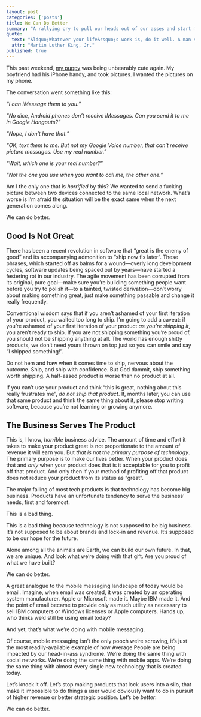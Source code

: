 ```yaml
---
layout: post
categories: ['posts']
title: We Can Do Better
summary: "A rallying cry to pull our heads out of our asses and start making things that deserve to exist again."
quote:
  text: "&ldquo;Whatever your life&rsquo;s work is, do it well. A man should do his job so well that the living, the dead, and the unborn could do it no better.&rdquo;"
  attr: "Martin Luther King, Jr."
published: true
---
```


This past weekend, [my puppy](https://twitter.com/roxythepuppy) was being unbearably cute again. My boyfriend had his iPhone handy, and took pictures. I wanted the pictures on my phone.

The conversation went something like this:

_&ldquo;I can iMessage them to you.&rdquo;_

_&ldquo;No dice, Android phones don&rsquo;t receive iMessages. Can you send it to me in Google Hangouts?&rdquo;_

_&ldquo;Nope, I don&rsquo;t have that.&rdquo;_

_&ldquo;OK, text them to me. But not my Google Voice number, that can&rsquo;t receive picture messages. Use my real number.&rdquo;_

_&ldquo;Wait, which one is your real number?&rdquo;_

_&ldquo;Not the one you use when you want to call me, the other one.&rdquo;_

Am I the only one that is _horrified_ by this? We wanted to send a fucking picture between two devices connected to the same local network. What&rsquo;s worse is I&rsquo;m afraid the situation will be the exact same when the next generation comes along.

We can do better.

## Good Is Not Great

There has been a recent revolution in software that &ldquo;great is the enemy of good&rdquo; and its accompanying admonition to &ldquo;ship now fix later&rdquo;. These phrases, which started off as balms for a wound&mdash;overly long development cycles, software updates being spaced out by years&mdash;have started a festering rot in our industry. The agile movement has been corrupted from its original, pure goal&mdash;make sure you&rsquo;re building something people want before you try to polish it&mdash;to a tainted, twisted derivation&mdash;don&rsquo;t worry about making something great, just make something passable and change it really frequently.

Conventional wisdom says that if you aren&rsquo;t ashamed of your first iteration of your product, you waited too long to ship. I&rsquo;m going to add a caveat: if you&rsquo;re ashamed of your first iteration of your product _as you&rsquo;re shipping it_, you aren&rsquo;t ready to ship. If you are not shipping something you&rsquo;re proud of, you should not be shipping anything at all. The world has enough shitty products, we don&rsquo;t need yours thrown on top just so you can smile and say &ldquo;I shipped something!&rdquo;.

Do not hem and haw when it comes time to ship, nervous about the outcome. Ship, and ship with confidence. But God dammit, ship something worth shipping. A half-assed product is worse than no product at all.

If you can&rsquo;t use your product and think &ldquo;this is great, nothing about this really frustrates me&rdquo;, _do not ship that product_. If, months later, you can use that same product and think the same thing about it, please stop writing software, because you&rsquo;re not learning or growing anymore.

## The Business Serves The Product

This is, I know, _horrible_ business advice. The amount of time and effort it takes to make your product great is not proportionate to the amount of revenue it will earn you. But _that is not the primary purpose of technology_. The primary purpose is to make our lives better. When your product does that and _only_ when your product does that is it acceptable for you to profit off that product. And only then if your method of profiting off that product does not reduce your product from its status as &ldquo;great&rdquo;.

The major failing of most tech products is that technology has become big business. Products have an unfortunate tendency to serve the business&rsquo; needs, first and foremost.

This is a bad thing.

This is a bad thing because technology is not supposed to be big business. It&rsquo;s not supposed to be about brands and lock-in and revenue. It&rsquo;s supposed to be our hope for the future.

Alone among all the animals are Earth, we can build our own future. In that, we are unique. And look what we&rsquo;re doing with that gift. Are you proud of what we have built?

We can do better.

A great analogue to the mobile messaging landscape of today would be email. Imagine, when email was created, it was created by an operating system manufacturer. Apple or Microsoft made it. Maybe IBM made it. And the point of email became to provide only as much utility as necessary to sell IBM computers or Windows licenses or Apple computers. Hands up, who thinks we&rsquo;d still be using email today?

And yet, that&rsquo;s what we&rsquo;re doing with mobile messaging.

Of course, mobile messaging isn&rsquo;t the only pooch we&rsquo;re screwing, it&rsquo;s just the most readily-available example of how Average People are being impacted by our head-in-ass syndrome. We&rsquo;re doing the same thing with social networks. We&rsquo;re doing the same thing with mobile apps. We&rsquo;re doing the same thing with almost every single new technology that is created today.

Let&rsquo;s knock it off. Let&rsquo;s stop making products that lock users into a silo, that make it impossible to do things a user would obviously want to do in pursuit of higher revenue or better strategic position. Let&rsquo;s be _better_.

We can do better.
